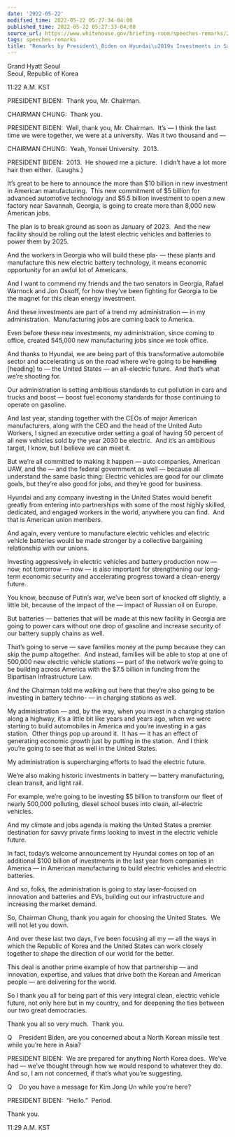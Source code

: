 ```yaml
---
date: '2022-05-22'
modified_time: 2022-05-22 05:27:34-04:00
published_time: 2022-05-22 05:27:33-04:00
source_url: https://www.whitehouse.gov/briefing-room/speeches-remarks/2022/05/22/remarks-by-president-biden-on-hyundais-investments-in-savannah-georgia/
tags: speeches-remarks
title: "Remarks by President\_Biden on Hyundai\u2019s Investments in Savannah,\_Georgia"
---
```

 
Grand Hyatt Seoul  
Seoul, Republic of Korea

11:22 A.M. KST

PRESIDENT BIDEN:  Thank you, Mr. Chairman.

CHAIRMAN CHUNG:  Thank you.

PRESIDENT BIDEN:  Well, thank you, Mr. Chairman.  It’s — I think the
last time we were together, we were at a university.  Was it two
thousand and —

CHAIRMAN CHUNG:  Yeah, Yonsei University.  2013.

PRESIDENT BIDEN:  2013.  He showed me a picture.  I didn’t have a lot
more hair then either.  (Laughs.)

It’s great to be here to announce the more than $10 billion in new
investment in American manufacturing.  This new commitment of $5 billion
for advanced automotive technology and $5.5 billion investment to open a
new factory near Savannah, Georgia, is going to create more than 8,000
new American jobs.

The plan is to break ground as soon as January of 2023.  And the new
facility should be rolling out the latest electric vehicles and
batteries to power them by 2025.

And the workers in Georgia who will build these pla- — these plants and
manufacture this new electric battery technology, it means economic
opportunity for an awful lot of Americans.

And I want to commend my friends and the two senators in Georgia, Rafael
Warnock and Jon Ossoff, for how they’ve been fighting for Georgia to be
the magnet for this clean energy investment.

And these investments are part of a trend my administration — in my
administration.  Manufacturing jobs are coming back to America.

Even before these new investments, my administration, since coming to
office, created 545,000 new manufacturing jobs since we took office.

And thanks to Hyundai, we are being part of this transformative
automobile sector and accelerating us on the road where we’re going to
be <s>handling</s> \[heading\] to — the United States — an all-electric
future.  And that’s what we’re shooting for.

Our administration is setting ambitious standards to cut pollution in
cars and trucks and boost — boost fuel economy standards for those
continuing to operate on gasoline.

And last year, standing together with the CEOs of major American
manufacturers, along with the CEO and the head of the United Auto
Workers, I signed an executive order setting a goal of having 50 percent
of all new vehicles sold by the year 2030 be electric.  And it’s an
ambitious target, I know, but I believe we can meet it.

But we’re all committed to making it happen — auto companies, American
UAW, and the — and the federal government as well — because all
understand the same basic thing: Electric vehicles are good for our
climate goals, but they’re also good for jobs, and they’re good for
business.

Hyundai and any company investing in the United States would benefit
greatly from entering into partnerships with some of the most highly
skilled, dedicated, and engaged workers in the world, anywhere you can
find.  And that is American union members.

And again, every venture to manufacture electric vehicles and electric
vehicle batteries would be made stronger by a collective bargaining
relationship with our unions.

Investing aggressively in electric vehicles and battery production now —
now, not tomorrow — now — is also important for strengthening our
long-term economic security and accelerating progress toward a
clean-energy future.

You know, because of Putin’s war, we’ve been sort of knocked off
slightly, a little bit, because of the impact of the — impact of Russian
oil on Europe.  
  
But batteries — batteries that will be made at this new facility in
Georgia are going to power cars without one drop of gasoline and
increase security of our battery supply chains as well.

That’s going to serve — save families money at the pump because they can
skip the pump altogether.  And instead, families will be able to stop at
one of 500,000 new electric vehicle stations — part of the network we’re
going to be building across America with the $7.5 billion in funding
from the Bipartisan Infrastructure Law. 

And the Chairman told me walking out here that they’re also going to be
investing in battery techno- — in charging stations as well.

My administration — and, by the way, when you invest in a charging
station along a highway, it’s a little bit like years and years ago,
when we were starting to build automobiles in America and you’re
investing in a gas station.  Other things pop up around it.  It has — it
has an effect of generating economic growth just by putting in the
station.  And I think you’re going to see that as well in the United
States.

My administration is supercharging efforts to lead the electric future.

We’re also making historic investments in battery — battery
manufacturing, clean transit, and light rail.

For example, we’re going to be investing $5 billion to transform our
fleet of nearly 500,000 polluting, diesel school buses into clean,
all-electric vehicles. 

And my climate and jobs agenda is making the United States a premier
destination for savvy private firms looking to invest in the electric
vehicle future.

In fact, today’s welcome announcement by Hyundai comes on top of an
additional $100 billion of investments in the last year from companies
in America — in American manufacturing to build electric vehicles and
electric batteries.

And so, folks, the administration is going to stay laser-focused on
innovation and batteries and EVs, building out our infrastructure and
increasing the market demand.

So, Chairman Chung, thank you again for choosing the United States.  We
will not let you down.

And over these last two days, I’ve been focusing all my — all the ways
in which the Republic of Korea and the United States can work closely
together to shape the direction of our world for the better.

This deal is another prime example of how that partnership — and
innovation, expertise, and values that drive both the Korean and
American people — are delivering for the world. 

So I thank you all for being part of this very integral clean, electric
vehicle future, not only here but in my country, and for deepening the
ties between our two great democracies.

Thank you all so very much.  Thank you.

Q    President Biden, are you concerned about a North Korean missile
test while you’re here in Asia?

PRESIDENT BIDEN:  We are prepared for anything North Korea does.  We’ve
had — we’ve thought through how we would respond to whatever they do. 
And so, I am not concerned, if that’s what you’re suggesting.

Q    Do you have a message for Kim Jong Un while you’re here?

PRESIDENT BIDEN:  “Hello.”  Period.

Thank you.  
  
11:29 A.M. KST
